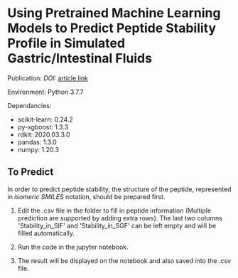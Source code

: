# Using Pretrained Machine Learning Models to Predict Peptide Stability Profile in Simulated Gastric/Intestinal Fluids

Publication: *DOI:* [article link](https://doi.org/10.1016/j.ijpharm.2023.122643)

Environment: Python 3.7.7

Dependancies:
- scikit-learn: 0.24.2
- py-xgboost: 1.3.3
- rdkit: 2020.03.3.0
- pandas: 1.3.0
- numpy: 1.20.3

## To Predict

In order to predict peptide stability, the structure of the peptide, represented in *isomeric SMILES* notation, should be prepared first.

1. Edit the .csv file in the folder to fill in peptide information (Multiple prediction are supported by adding extra rows). The last two columns 'Stability_in_SIF' and 'Stability_in_SGF' can be left empty and will be filled automatically.

2. Run the code in the jupyter notebook.

3. The result will be displayed on the notebook and also saved into the .csv file.


